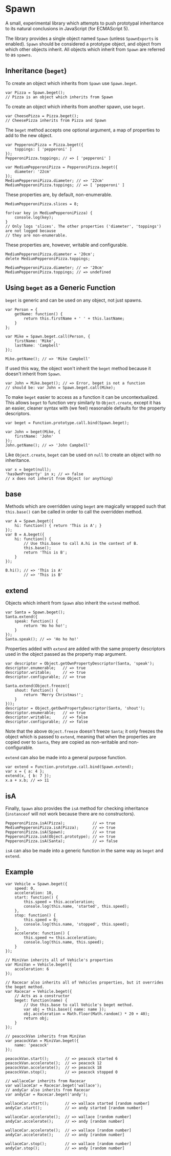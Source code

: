 Spawn
=====

A small, experimental library which attempts to push prototypal inheritance to its natural conclusions in JavaScript (for ECMAScript 5).

The library provides a single object named `Spawn` (unless `SpawnExports` is enabled).
`Spawn` should be considered a prototype object, and object from which other objects inherit.
All objects which inherit from `Spawn` are referred to as `spawns`.

Inheritance (`beget`)
---------------------

To create an object which inherits from `Spawn` use `Spawn.beget`.

	var Pizza = Spawn.beget();
	// Pizza is an object which inherits from Spawn

To create an object which inherits from another spawn, use `beget`.

	var CheesePizza = Pizza.beget();
	// CheesePizza inherits from Pizza and Spawn

The `beget` method accepts one optional argument, a map of properties to add to the new object.

	var PepperoniPizza = Pizza.beget({
		toppings: [ 'pepperoni' ]
	});
	PepperoniPizza.toppings; // => [ 'pepperoni' ]

	var MediumPepperoniPizza = PepperoniPizza.beget({
		diameter: '22cm'
	});
	MediumPepperoniPizza.diameter; // => '22cm'
	MediumPepperoniPizza.toppings; // => [ 'pepperoni' ]

These properties are, by default, non-enumerable.

	MediumPepperoniPizza.slices = 8;

	for(var key in MediumPepperoniPizza) {
		console.log(key);
	}
	// Only logs 'slices'. The other properties ('diameter', 'toppings') are not logged because
	// they are non-enumerable.

These properties are, however, writable and configurable.

	MediumPepperoniPizza.diameter = '20cm';
	delete MediumPepperoniPizza.toppings;

	MediumPepperoniPizza.diameter; // => '20cm'
	MediumPepperoniPizza.toppings; // => undefined

Using `beget` as a Generic Function
------------------------------------

`beget` is generic and can be used on any object, not just spawns.

	var Person = {
		getName: function() {
			return this.firstName + ' ' + this.lastName;
		}
	};

	var Mike = Spawn.beget.call(Person, {
		firstName: 'Mike',
		lastName: 'Campbell'
	});

	Mike.getName(); // => 'Mike Campbell'

If used this way, the object won't inherit the `beget` method because it
doesn't inherit from `Spawn`.

	var John = Mike.beget(); // => Error, beget is not a function
	// should be: var John = Spawn.beget.call(Mike);

To make `beget` easier to access as a function it can be uncontextualized.
This allows `beget` to function very similarly to `Object.create`, except it has an easier, cleaner
syntax with (we feel) reasonable defaults for the property descriptors.

	var beget = Function.prototype.call.bind(Spawn.beget);

	var John = beget(Mike, {
		firstName: 'John'
	});
	John.getName(); // => 'John Campbell'

Like `Object.create`, `beget` can be used on `null` to create an object with no inheritance.

	var x = beget(null);
	'hasOwnProperty' in x; // => false
	// x does not inherit from Object (or anything)

base
----

Methods which are overridden using `beget` are magically wrapped such that `this.base()` can be called
in order to call the overridden method.

	var A = Spawn.beget({
		hi: function() { return 'This is A'; }
	});
	var B = A.beget({
		hi: function() {
			// Use this.base to call A.hi in the context of B.
			this.base();
			return 'This is B';
		}
	});

	B.hi(); // => 'This is A'
	        // => 'This is B'

extend
------

Objects which inherit from `Spawn` also inherit the `extend` method.

	var Santa = Spawn.beget();
	Santa.extend({
		speak: function() {
			return 'Ho ho ho!';
		}
	});
	Santa.speak(); // => 'Ho ho ho!'

Properties added with `extend` are added with the same property descriptors used in the object
passed as the property map argument.

	var descriptor = Object.getOwnPropertyDescriptor(Santa, 'speak');
	descriptor.enumerable;   // => true
	descriptor.writable;     // => true
	descriptor.configurable; // => true

	Santa.extend(Object.freeze({
		shout: function() {
			return 'Merry Christmas!';
		}
	}));
	descriptor = Object.getOwnPropertyDescriptor(Santa, 'shout');
	descriptor.enumerable;   // => true
	descriptor.writable;     // => false
	descriptor.configurable; // => false

Note that the above `Object.freeze` doesn't freeze `Santa`; it only freezes the object which is passed
to `extend`, meaning that when the properties are copied over to `Santa`, they are copied as
non-writable and non-configurable.

`extend` can also be made into a general purpose function.

	var extend = Function.prototype.call.bind(Spawn.extend);
	var x = { a: 4 };
	extend(x, { b: 7 });
	x.a + x.b; // => 11

isA
---

Finally, `Spawn` also provides the `isA` method for checking inheritance
(`instanceof` will not work because there are no constructors).

	PepperoniPizza.isA(Pizza);            // => true
	MediumPepperoniPizza.isA(Pizza);      // => true
	PepperoniPizza.isA(Spawn);            // => true
	PepperoniPizza.isA(Object.prototype); // => true
	PepperoniPizza.isA(Santa);            // => false

`isA` can also be made into a generic function in the same way as `beget` and `extend`.

Example
-------

	var Vehicle = Spawn.beget({
		speed: 0,
		acceleration: 10,
		start: function() {
			this.speed = this.acceleration;
			console.log(this.name, 'started', this.speed);
		},
		stop: function() {
			this.speed = 0;
			console.log(this.name, 'stopped', this.speed);
		},
		accelerate: function() {
			this.speed += this.acceleration;
			console.log(this.name, this.speed);
		}
	});

	// MiniVan inherits all of Vehicle's properties
	var MiniVan = Vehicle.beget({
		acceleration: 6
	});

	// Racecar also inherits all of Vehicles properties, but it overrides the beget method.
	var Racecar = Vehicle.beget({
		// Acts as a constructor
		beget: function(name) {
			// Use this.base to call Vehicle's beget method.
			var obj = this.base({ name: name });
			obj.acceleration = Math.floor(Math.random() * 20 + 40);
			return obj;
		}
	});

	// peacockVan inherits from MiniVan
	var peacockVan = MiniVan.beget({
		name: 'peacock'
	});

	peacockVan.start();       // => peacock started 6
	peacockVan.accelerate();  // => peacock 12
	peacockVan.accelerate();  // => peacock 18
	peacockVan.stop();        // => peacock stopped 0

	// wallaceCar inherits from Racecar
	var wallaceCar = Racecar.beget('wallace');
	// andyCar also inherits from Racecar
	var andyCar = Racecar.beget('andy');

	wallaceCar.start();       // => wallace started [random number]
	andyCar.start();          // => andy started [random number]

	wallaceCar.accelerate();  // => wallace [random number]
	andyCar.accelerate();     // => andy [random number]

	wallaceCar.accelerate();  // => wallace [random number]
	andyCar.accelerate();     // => andy [random number]

	wallaceCar.stop();        // => wallace [random number]
	andyCar.stop();           // => andy [random number]